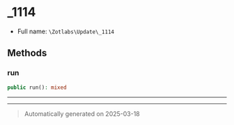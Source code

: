 
# _1114





* Full name: `\Zotlabs\Update\_1114`




## Methods


### run



```php
public run(): mixed
```












***


***
> Automatically generated on 2025-03-18
